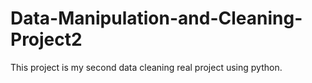 # Data-Manipulation-and-Cleaning-Project2
This project is my second data cleaning real project using python.
